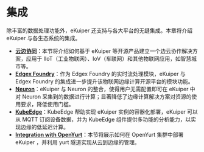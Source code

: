 # 集成

除丰富的数据处理功能外，eKuiper 还支持与各大平台的无缝集成。本章将介绍 eKuiper 与各生态系统的集成。

- **[云边协同](./edge_cloud/overview.md)**：本节将介绍如何基于 eKuiper 等开源产品建立一个边云协作解决方案，应用于 IIoT（工业物联网）、IoV（车联网）和其他物联网应用，如智慧城市等。
- **[Edgex Foundry](../edgex/edgex_rule_engine_tutorial.md)**：作为 Edgex Foundry 的实时流处理模块，eKuiper 与 Edgex Foundry  的集成进一步提升该物联网边缘计算开源平台的模块功能。
- **[Neuron](./neuron/neuron_integration_tutorial.md)**：eKuiper 与 Neuron 的整合，使得用户无需配置即可在 eKuiper 中对 Neuron 采集到的数据进行计算；显著降低了边缘计算解决方案对资源的使用要求，降低使用门槛。
- **[KubeEdge](./kubeedge/overview.md)**：KubeEdge 帮助实现 eKuiper 实例的容器化部署，eKuiper 可以从 MQTT 订阅设备数据，并为 KubeEdge 组件提供多功能的分析能力，以实现边缘的低延迟计算。
- **[Integration with OpenYurt](deploy/openyurt_tutorial.md)**：本节将展示如何在 OpenYurt 集群中部署 eKuiper ，并利用 yurt 隧道实现从云到边缘的管理。
